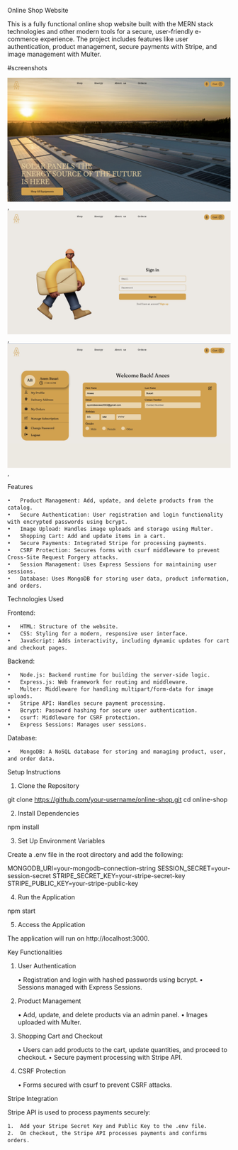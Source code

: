 Online Shop Website

This is a fully functional online shop website built with the MERN stack technologies and other modern tools for a secure, user-friendly e-commerce experience. The project includes features like user authentication, product management, secure payments with Stripe, and image management with Multer.

#screenshots

![Homepage of website](./main.jpg),
![Homepage of website](./auth.jpg),
![Homepage of website](./profile.jpg),



Features

	•	Product Management: Add, update, and delete products from the catalog.
	•	Secure Authentication: User registration and login functionality with encrypted passwords using bcrypt.
	•	Image Upload: Handles image uploads and storage using Multer.
	•	Shopping Cart: Add and update items in a cart.
	•	Secure Payments: Integrated Stripe for processing payments.
	•	CSRF Protection: Secures forms with csurf middleware to prevent Cross-Site Request Forgery attacks.
	•	Session Management: Uses Express Sessions for maintaining user sessions.
	•	Database: Uses MongoDB for storing user data, product information, and orders.

Technologies Used

Frontend:

	•	HTML: Structure of the website.
	•	CSS: Styling for a modern, responsive user interface.
	•	JavaScript: Adds interactivity, including dynamic updates for cart and checkout pages.

Backend:

	•	Node.js: Backend runtime for building the server-side logic.
	•	Express.js: Web framework for routing and middleware.
	•	Multer: Middleware for handling multipart/form-data for image uploads.
	•	Stripe API: Handles secure payment processing.
	•	Bcrypt: Password hashing for secure user authentication.
	•	csurf: Middleware for CSRF protection.
	•	Express Sessions: Manages user sessions.

Database:

	•	MongoDB: A NoSQL database for storing and managing product, user, and order data.

Setup Instructions

1. Clone the Repository

git clone https://github.com/your-username/online-shop.git
cd online-shop

2. Install Dependencies

npm install

3. Set Up Environment Variables

Create a .env file in the root directory and add the following:

MONGODB_URI=your-mongodb-connection-string
SESSION_SECRET=your-session-secret
STRIPE_SECRET_KEY=your-stripe-secret-key
STRIPE_PUBLIC_KEY=your-stripe-public-key

4. Run the Application

npm start

5. Access the Application

The application will run on http://localhost:3000.

Key Functionalities

1. User Authentication

	•	Registration and login with hashed passwords using bcrypt.
	•	Sessions managed with Express Sessions.

2. Product Management

	•	Add, update, and delete products via an admin panel.
	•	Images uploaded with Multer.

3. Shopping Cart and Checkout

	•	Users can add products to the cart, update quantities, and proceed to checkout.
	•	Secure payment processing with Stripe API.

4. CSRF Protection

	•	Forms secured with csurf to prevent CSRF attacks.

Stripe Integration

Stripe API is used to process payments securely:

	1.	Add your Stripe Secret Key and Public Key to the .env file.
	2.	On checkout, the Stripe API processes payments and confirms orders.
